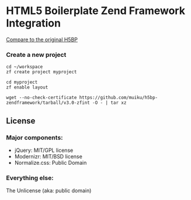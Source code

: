# HTML5 Boilerplate Zend Framework Integration

[Compare to the original H5BP](https://github.com/muiku/h5bp-zendframework/compare/master...zfint)

### Create a new project

    cd ~/workspace
    zf create project myproject

    cd myproject
    zf enable layout

    wget --no-check-certificate https://github.com/muiku/h5bp-zendframework/tarball/v3.0-zfint -O - | tar xz
    
## License

### Major components:

* jQuery: MIT/GPL license
* Modernizr: MIT/BSD license
* Normalize.css: Public Domain

### Everything else:

The Unlicense (aka: public domain)

